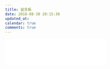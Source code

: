```yaml
---
title: 留言板
date: 2018-08-30 20:15:30
updated_at:
calendar: true
comments: true
---
```


<html>
<!--在这里插入内容-->
 <iframe frameborder="no" border="0" marginwidth="0" marginheight="0" width=330 height=86 src="//music.163.com/outchain/player?type=2&id=276225&auto=1&height=66">
 </iframe>
</html>


